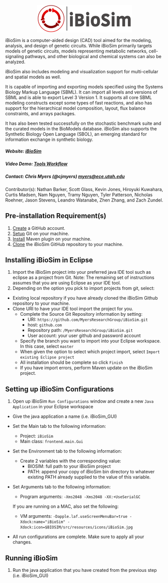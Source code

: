 
<p align="center">
  <img  src="docs/media/iBioSim_horizontal.png">
</p>

iBioSim is a computer-aided design (CAD) tool aimed for the modeling, analysis, and design of genetic circuits. 
While iBioSim primarily targets models of genetic circuits, models representing metabolic networks, cell-signaling pathways, 
and other biological and chemical systems can also be analyzed. 

iBioSim also includes modeling and visualization support for multi-cellular and spatial models as well. 

It is capable of importing and exporting models specified using the Systems Biology Markup Language (SBML). 
It can import all levels and versions of SBML and is able to export Level 3 Version 1. 
It supports all core SBML modeling constructs except some types of fast reactions, and also has support for the 
hierarchical model composition, layout, flux balance constraints, and arrays packages. 

It has also been tested successfully on the stochastic benchmark suite and the curated models in the BioModels database. 
iBioSim also supports the Synthetic Biology Open Language (SBOL), an emerging standard for information exchange in synthetic 
biology.

##### Website: [iBioSim](http://www.async.ece.utah.edu/ibiosim)
##### Video Demo: [Tools Workflow](https://www.youtube.com/watch?v=g4xayzlyC2Q)
##### Contact: Chris Myers (@cjmyers) myers@ece.utah.edu

Contributor(s): Nathan Barker, Scott Glass, Kevin Jones, Hiroyuki Kuwahara, Curtis Madsen, Nam Nguyen, Tramy Nguyen, Tyler Patterson, Nicholas Roehner, Jason Stevens, Leandro Watanabe, Zhen Zhang, and Zach Zundel.


## Pre-installation Requirement(s)
1. [Create](https://github.com/) a GitHub account.
2. [Setup](https://help.github.com/articles/set-up-git) Git on your machine.
3. [Install](https://maven.apache.org/download.cgi) Maven plugin on your machine.
4. [Clone](https://help.github.com/articles/cloning-a-repository/) the iBioSim GitHub repository to your machine.


## Installing iBioSim in Eclipse
1. Import the iBioSim project into your preferred java IDE tool such as eclipse as a project from Git. 
Note: The remaining set of instructions assumes that you are using Eclipse as your IDE tool.
2. Depending on the option you pick to import projects from git, select:
  * Existing local repository if you have already cloned the iBioSim Github repository to your machine.
  * Clone URI to have your IDE tool import the project for you.
    * Complete the Source Git Repository information by setting:
      * URI: ```https://github.com/MyersResearchGroup/iBioSim.git```
      * host: ```github.com```
      * Repository path: ```/MyersResearchGroup/iBioSim.git```
      * User account: your user github and password account
    * Specify the branch you want to import into your Eclipse workspace. In this case, select ```master```
    * When given the option to select which project import, select ```Import existing Eclipse project```
    * All installation should be complete so click ```Finish```
    * If you have import errors, perform Maven update on the iBioSim project.

## Setting up iBioSim Configurations
1. Open up iBioSim ```Run Configurations``` window and create a new ```Java Application``` in your Eclipse workspace
  * Give the java application a name (i.e. iBioSim_GUI)
  * Set the Main tab to the following information:
    * Project: ```iBioSim```
    * Main class: ```frontend.main.Gui```
  * Set the Environment tab to the following information:
    * Create 2 variables with the corresponding value:
      * BIOSIM: full path to your iBioSim project
      * PATH: append your copy of iBioSim bin directory to whatever existing PATH already supplied to the value of this variable.
  * Set Arguments tab to the following information:
    * Program arguments: ```-Xms2048 -Xms2048 -XX:+UseSerialGC```
    
    If you are running on a MAC, also set the following:
    * VM arguments: ```-Dapple.laf.useScreenMenuBar=true -Xdock:name="iBioSim" -Xdock:icon=$BIOSIM/src/resources/icons/iBioSim.jpg```
  * All run configurations are complete. Make sure to apply all your changes.

## Running iBioSim
1. Run the java application that you have created from the previous step (i.e. iBioSim_GUI)
